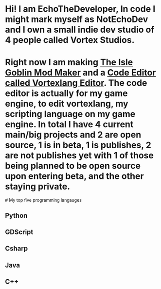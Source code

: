# Hi! I am EchoTheDeveloper, In code I might mark myself as NotEchoDev and I own a small indie dev studio of 4 people called Vortex Studios.

# Right now I am making [The Isle Goblin Mod Maker](https://github.com/EchoTheDeveloper/isle-goblin-mod-maker) and a [Code Editor called Vortexlang Editor](https://github.com/EchoTheDeveloper/vortexlang_editor). The code editor is actually for my game engine, to edit vortexlang, my scripting language on my game engine. In total I have 4 current main/big projects and 2 are open source, 1 is in beta, 1 is publishes, 2 are not publishes yet with 1 of those being planned to be open source upon entering beta, and the other staying private.

# My top five programming langauges

## Python
## GDScript
## Csharp
## Java
## C++
